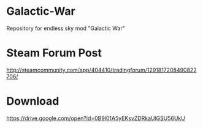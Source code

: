 # Galactic-War
Repository for endless sky mod "Galactic War"

# Steam Forum Post
http://steamcommunity.com/app/404410/tradingforum/1291817208490822706/

# Download
https://drive.google.com/open?id=0B9l01A5yEKsvZDRkaUlGSU56UkU
